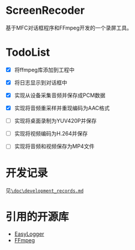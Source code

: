 # ScreenRecoder
基于MFC对话框程序和FFmpeg开发的一个录屏工具。

# TodoList

- [x] 将ffmpeg库添加到工程中
- [x] 将日志显示到对话框中
- [x] 实现从设备采集音频并保存成PCM数据
- [x] 实现将音频重采样并重现编码为AAC格式
- [ ] 实现将桌面录制为YUV420P并保存
- [ ] 实现将视频编码为H.264并保存
- [ ] 实现将音频和视频保存为MP4文件



# 开发记录

见[`\doc\development_records.md`](https://github.com/PedigreeCat/ScreenRecoder/blob/main/doc/development_records.md)

# 引用的开源库

- [EasyLogger](https://github.com/armink/EasyLogger)
- [FFmpeg](https://github.com/FFmpeg/FFmpeg)